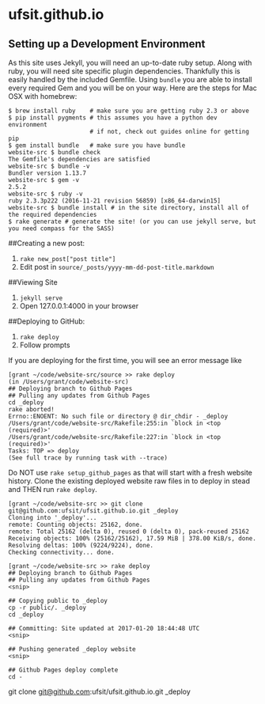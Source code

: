 ufsit.github.io
=================

## Setting up a Development Environment
As this site uses Jekyll, you will need an up-to-date ruby setup. Along with ruby, you will need site specific plugin dependencies. Thankfully this is easily handled by the included Gemfile. Using `bundle` you are able to install every required Gem and you will be on your way. Here are the steps for Mac OSX with homebrew:

```
$ brew install ruby    # make sure you are getting ruby 2.3 or above
$ pip install pygments # this assumes you have a python dev environment
                       # if not, check out guides online for getting pip
$ gem install bundle   # make sure you have bundle
website-src $ bundle check
The Gemfile's dependencies are satisfied
website-src $ bundle -v
Bundler version 1.13.7
website-src $ gem -v
2.5.2
website-src $ ruby -v
ruby 2.3.3p222 (2016-11-21 revision 56859) [x86_64-darwin15]
website-src $ bundle install # in the site directory, install all of the required dependencies
$ rake generate # generate the site! (or you can use jekyll serve, but you need compass for the SASS)
```

##Creating a new post:

1. `rake new_post["post title"]`
2. Edit post in `source/_posts/yyyy-mm-dd-post-title.markdown`

##Viewing Site

1. `jekyll serve`
2. Open 127.0.0.1:4000 in your browser

##Deploying to GitHub:

1. `rake deploy`
2. Follow prompts

If you are deploying for the first time, you will see an error message like
```
[grant ~/code/website-src/source >> rake deploy
(in /Users/grant/code/website-src)
## Deploying branch to Github Pages
## Pulling any updates from Github Pages
cd _deploy
rake aborted!
Errno::ENOENT: No such file or directory @ dir_chdir - _deploy
/Users/grant/code/website-src/Rakefile:255:in `block in <top (required)>'
/Users/grant/code/website-src/Rakefile:227:in `block in <top (required)>'
Tasks: TOP => deploy
(See full trace by running task with --trace)
```
Do NOT use `rake setup_github_pages` as that will start with a fresh website history. Clone the existing deployed website raw files in to deploy in stead and THEN run `rake deploy`.
```
[grant ~/code/website-src >> git clone git@github.com:ufsit/ufsit.github.io.git _deploy
Cloning into '_deploy'...
remote: Counting objects: 25162, done.
remote: Total 25162 (delta 0), reused 0 (delta 0), pack-reused 25162
Receiving objects: 100% (25162/25162), 17.59 MiB | 378.00 KiB/s, done.
Resolving deltas: 100% (9224/9224), done.
Checking connectivity... done.

[grant ~/code/website-src >> rake deploy
## Deploying branch to Github Pages
## Pulling any updates from Github Pages
<snip>

## Copying public to _deploy
cp -r public/. _deploy
cd _deploy

## Committing: Site updated at 2017-01-20 18:44:48 UTC
<snip>

## Pushing generated _deploy website
<snip>

## Github Pages deploy complete
cd -
```
git clone git@github.com:ufsit/ufsit.github.io.git _deploy

